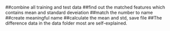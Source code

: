 ##combine all training and test data
##find out the matched features which contains mean and standard deveiation
##match the number to name
##create meaningful name
##calculate the mean and std, save file
##The difference data in the data folder most are self-explained. 
